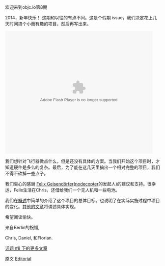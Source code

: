 欢迎来到objc.io第8期

2014，新年快乐！
这期和以往的有点不同。这是个假期 issue，我们决定花上几天时间搞个小而有趣的项目，然后再写出来。

<embed src="http://player.youku.com/player.php/sid/XNjg3ODU0MzAw/v.swf" allowFullScreen="true" quality="high" width="480" height="400" align="middle" allowScriptAccess="always" type="application/x-shockwave-flash"></embed>

我们想针对飞行器做点什么，但是还没有具体的方案。当我们开始这个项目时，才知道硬件是多么的复杂。最后，为了能在这几天里搞出一个相对完整的项目，我们不得不砍掉一些点子。

我们衷心的感谢 [Felix Geisendörfer](“http://felixge.de”)([nodecopter]("http://nodecopter.com")的发起人)的建议和支持。很幸运，Felix生活在Chris，还借给我们一个无人机和一些电池。

我们在[概述][1]中简单的介绍了这个项目的总体目标。也说明了在实际实施过程中项目的变化。[其他的文章]("http://www.objc.io/issue-8/")将讲述具体实现。

希望阅读愉快。

来自Berlin的祝福,

Chris, Daniel, 和Florian.

[话题 #8 下的更多文章][1]

   [1]: http://objccn.io/issue-8
   
原文 [Editorial](http://www.objc.io/issue-8/editorial.html)

